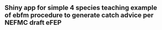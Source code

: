 ## Shiny app for simple 4 species teaching example of ebfm procedure to generate catch advice per NEFMC draft eFEP

